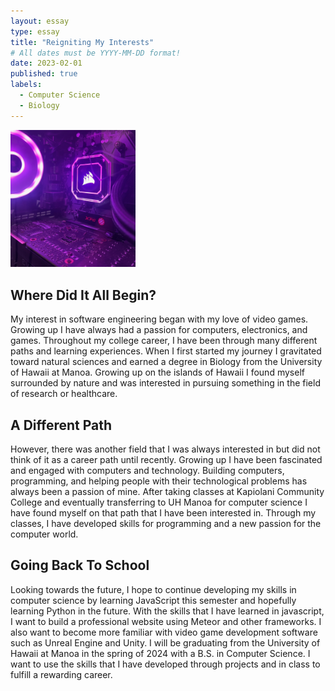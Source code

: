 ```yaml
---
layout: essay
type: essay
title: "Reigniting My Interests"
# All dates must be YYYY-MM-DD format!
date: 2023-02-01
published: true
labels:
  - Computer Science
  - Biology
---
```


<img width="200px" class="rounded float-start pe-4" src="../img/IMG_3093.jpg">

## Where Did It All Begin?

My interest in software engineering began with my love of video games. Growing up I have always had a passion for computers, electronics, and games. Throughout my college career, I have been through many different paths and learning experiences. When I first started my journey I gravitated toward natural sciences and earned a degree in Biology from the University of Hawaii at Manoa. Growing up on the islands of Hawaii I found myself surrounded by nature and was interested in pursuing something in the field of research or healthcare.   

## A Different Path

However, there was another field that I was always interested in but did not think of it as a career path until recently. Growing up I have been fascinated and engaged with computers and technology. Building computers, programming, and helping people with their technological problems has always been a passion of mine. After taking classes at Kapiolani Community College and eventually transferring to UH Manoa for computer science I have found myself on that path that I have been interested in. Through my classes, I have developed skills for programming and a new passion for the computer world. 

## Going Back To School

Looking towards the future, I hope to continue developing my skills in computer science by learning JavaScript this semester and hopefully learning Python in the future. With the skills that I have learned in javascript, I want to build a professional website using Meteor and other frameworks. I also want to become more familiar with video game development software such as Unreal Engine and Unity. I will be graduating from the University of Hawaii at Manoa in the spring of 2024 with a B.S. in Computer Science. I want to use the skills that I have developed through projects and in class to fulfill a rewarding career. 
